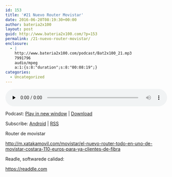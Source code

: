 ```yaml
---
id: 153
title: '#21 Nuevo Router Movistar'
date: 2016-06-20T08:19:30+00:00
author: bateria2x100
layout: post
guid: http://www.bateria2x100.com/?p=153
permalink: /21-nuevo-router-movistar/
enclosure:
  - |
    http://www.bateria2x100.com/podcast/Bat2x100_21.mp3
    7991796
    audio/mpeg
    a:1:{s:8:"duration";s:8:"00:08:19";}
categories:
  - Uncategorized
---
```

<div class="powerpress_player" id="powerpress_player_5870">
  <audio class="wp-audio-shortcode" id="audio-153-23" preload="none" style="width: 100%;" controls="controls"><source type="audio/mpeg" src="http://www.bateria2x100.com/podcast/Bat2x100_21.mp3?_=23" /><a href="http://www.bateria2x100.com/podcast/Bat2x100_21.mp3">http://www.bateria2x100.com/podcast/Bat2x100_21.mp3</a></audio>
</div>

<p class="powerpress_links powerpress_links_mp3">
  Podcast: <a href="http://www.bateria2x100.com/podcast/Bat2x100_21.mp3" class="powerpress_link_pinw" target="_blank" title="Play in new window" onclick="return powerpress_pinw('https://www.bateria2x100.com/?powerpress_pinw=153-podcast');" rel="nofollow">Play in new window</a> | <a href="http://www.bateria2x100.com/podcast/Bat2x100_21.mp3" class="powerpress_link_d" title="Download" rel="nofollow" download="Bat2x100_21.mp3">Download</a>
</p>

<p class="powerpress_links powerpress_subscribe_links">
  Subscribe: <a href="https://subscribeonandroid.com/www.bateria2x100.com/feed/podcast/" class="powerpress_link_subscribe powerpress_link_subscribe_android" title="Subscribe on Android" rel="nofollow">Android</a> | <a href="https://www.bateria2x100.com/feed/podcast/" class="powerpress_link_subscribe powerpress_link_subscribe_rss" title="Subscribe via RSS" rel="nofollow">RSS</a>
</p>

Router de movistar
  
http://m.xatakamovil.com/movistar/el-nuevo-router-todo-en-uno-de-movistar-costara-110-euros-para-ya-clientes-de-fibra
  
Readle, softwarede calidad:
  
https://readdle.com